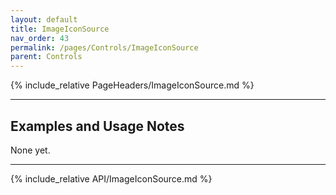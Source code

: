 ```yaml
---
layout: default
title: ImageIconSource
nav_order: 43
permalink: /pages/Controls/ImageIconSource
parent: Controls
---
```


{% include_relative PageHeaders/ImageIconSource.md %}

<!-- Custom content & examples start here -->

<hr />

## Examples and Usage Notes

None yet.

<!-- End custom content & examples -->

<hr />

{% include_relative API/ImageIconSource.md %}
